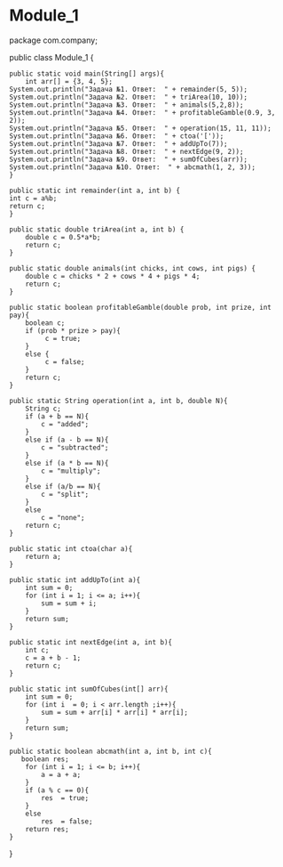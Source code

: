 # Module_1

package com.company;

public class Module_1 {

    public static void main(String[] args){
        int arr[] = {3, 4, 5};
    System.out.println("Задача №1. Ответ:  " + remainder(5, 5));
    System.out.println("Задача №2. Ответ:  " + triArea(10, 10));
    System.out.println("Задача №3. Ответ:  " + animals(5,2,8));
    System.out.println("Задача №4. Ответ:  " + profitableGamble(0.9, 3, 2));
    System.out.println("Задача №5. Ответ:  " + operation(15, 11, 11));
    System.out.println("Задача №6. Ответ:  " + ctoa('['));
    System.out.println("Задача №7. Ответ:  " + addUpTo(7));
    System.out.println("Задача №8. Ответ:  " + nextEdge(9, 2));
    System.out.println("Задача №9. Ответ:  " + sumOfCubes(arr));
    System.out.println("Задача №10. Ответ:  " + abcmath(1, 2, 3));
    }

    public static int remainder(int a, int b) {
    int c = a%b;
    return c;
    }

    public static double triArea(int a, int b) {
        double c = 0.5*a*b;
        return c;
    }

    public static double animals(int chicks, int cows, int pigs) {
        double c = chicks * 2 + cows * 4 + pigs * 4;
        return c;
    }

    public static boolean profitableGamble(double prob, int prize, int pay){
        boolean c;
        if (prob * prize > pay){
             c = true;
        }
        else {
             c = false;
        }
        return c;
    }

    public static String operation(int a, int b, double N){
        String c;
        if (a + b == N){
            c = "added";
        }
        else if (a - b == N){
            c = "subtracted";
        }
        else if (a * b == N){
            c = "multiply";
        }
        else if (a/b == N){
            c = "split";
        }
        else
            c = "none";
        return c;
    }

    public static int ctoa(char a){
        return a;
    }

    public static int addUpTo(int a){
        int sum = 0;
        for (int i = 1; i <= a; i++){
            sum = sum + i;
        }
        return sum;
    }

    public static int nextEdge(int a, int b){
        int c;
        c = a + b - 1;
        return c;
    }

    public static int sumOfCubes(int[] arr){
        int sum = 0;
        for (int i  = 0; i < arr.length ;i++){
            sum = sum + arr[i] * arr[i] * arr[i];
        }
        return sum;
    }

    public static boolean abcmath(int a, int b, int c){
       boolean res;
        for (int i = 1; i <= b; i++){
            a = a + a;
        }
        if (a % c == 0){
            res  = true;
        }
        else
            res  = false;
        return res;
    }


}
